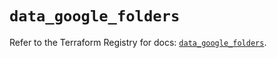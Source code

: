 # `data_google_folders`

Refer to the Terraform Registry for docs: [`data_google_folders`](https://registry.terraform.io/providers/hashicorp/google-beta/6.49.2/docs/data-sources/google_folders).
